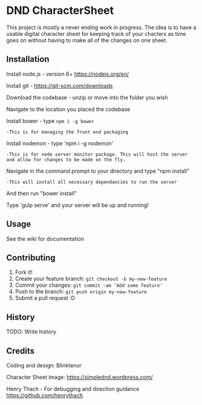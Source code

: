 
# DND CharacterSheet
This project is mostly a never ending work in progress. The idea is to have a usable digital character sheet for keeping track of your chacters as time goes on without having to make all of the changes on one sheet.

## Installation

Install node.js - version 6+ https://nodejs.org/en/

Install git - https://git-scm.com/downloads

Download the codebase - unzip or move into the folder you wish

Navigate to the location you placed the codebase

Install bower - type `npm i -g bower`

    -This is for managing the front end packaging

Install nodemon - type 'npm i -g nodemon'

    -This is for node server monitor package. This will host the server and allow for changes to be made on the fly.

Navigate in the command prompt to your directory and type "npm install"

    -This will install all necessary dependancies to run the server

And then run "bower install"

Type 'gulp serve' and your server will be up and running!

## Usage
See the wiki for documentation

## Contributing
1. Fork it!
2. Create your feature branch: `git checkout -b my-new-feature`
3. Commit your changes: `git commit -am 'Add some feature'`
4. Push to the branch: `git push origin my-new-feature`
5. Submit a pull request :D

## History
TODO: Write history

## Credits
Coding and design: Blinktenor

Character Sheet image: https://simplednd.wordpress.com/

Henry Thach - For debugging and direction guidance
https://github.com/henrythach
